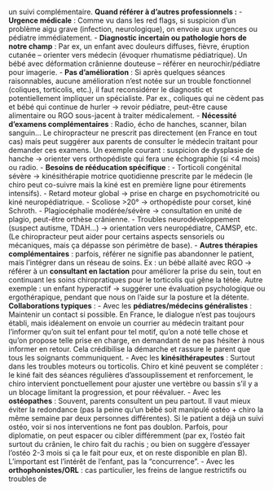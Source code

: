 un suivi complémentaire. **Quand référer à d’autres professionnels :** - **Urgence médicale** : Comme vu dans les red flags, si suspicion d’un problème aigu grave (infection, neurologique), on envoie aux urgences ou pédiatre immédiatement. - **Diagnostic incertain ou pathologie hors de notre champ** : Par ex, un enfant avec douleurs diffuses, fièvre, éruption cutanée – orienter vers médecin (évoquer rhumatisme pédiatrique). Un bébé avec déformation crânienne douteuse – référer en neurochir/pédiatre pour imagerie. - **Pas d’amélioration** : Si après quelques séances raisonnables, aucune amélioration n’est notée sur un trouble fonctionnel (coliques, torticolis, etc.), il faut reconsidérer le diagnostic et potentiellement impliquer un spécialiste. Par ex., coliques qui ne cèdent pas et bébé qui continue de hurler → revoir pédiatre, peut-être cause alimentaire ou RGO sous-jacent à traiter médicalement. - **Nécessité d’examens complémentaires** : Radio, écho de hanches, scanner, bilan sanguin… Le chiropracteur ne prescrit pas directement (en France en tout cas) mais peut suggérer aux parents de consulter le médecin traitant pour demander ces examens. Un exemple courant : suspicion de dysplasie de hanche → orienter vers orthopédiste qui fera une échographie (si <4 mois) ou radio. - **Besoins de rééducation spécifique** : - Torticoli congénital sévère -> kinésithérapie motrice quotidienne prescrite par le médecin (le chiro peut co-suivre mais la kiné est en première ligne pour étirements intensifs). - Retard moteur global -> prise en charge en psychomotricité ou kiné neuropédiatrique. - Scoliose >20° -> orthopédiste pour corset, kiné Schroth. - Plagiocéphalie modérée/sévère -> consultation en unité de plagio, peut-être orthèse crânienne. - Troubles neurodéveloppement (suspect autisme, TDAH…) -> orientation vers neuropédiatre, CAMSP, etc. (Le chiropracteur peut aider pour certains aspects sensoriels ou mécaniques, mais ça dépasse son périmètre de base). - **Autres thérapies complémentaires** : parfois, référer ne signifie pas abandonner le patient, mais l’intégrer dans un réseau de soins. Ex : un bébé allaité avec RGO → référer à un **consultant en lactation** pour améliorer la prise du sein, tout en continuant les soins chiropratiques pour le torticolis qui gêne la tétée. Autre exemple : un enfant hyperactif → suggérer une évaluation psychologique ou ergothérapique, pendant que nous on l’aide sur la posture et la détente. **Collaborations typiques** : - Avec les **pédiatres/médecins généralistes** : Maintenir un contact si possible. En France, le dialogue n’est pas toujours établi, mais idéalement on envoie un courrier au médecin traitant pour l’informer qu’on suit tel enfant pour tel motif, qu’on a noté telle chose et qu’on propose telle prise en charge, en demandant de ne pas hésiter à nous informer en retour. Cela crédibilise la démarche et rassure le parent que tous les soignants communiquent. - Avec les **kinésithérapeutes** : Surtout dans les troubles moteurs ou torticolis. Chiro et kiné peuvent se compléter : le kiné fait des séances régulières d’assouplissement et renforcement, le chiro intervient ponctuellement pour ajuster une vertèbre ou bassin s’il y a un blocage limitant la progression, et pour réévaluer. - Avec les **ostéopathes** : Souvent, parents consultent un peu partout. Il vaut mieux éviter la redondance (pas la peine qu’un bébé soit manipulé ostéo + chiro la même semaine par deux personnes différentes). Si le patient a déjà un suivi ostéo, voir si nos interventions ne font pas doublon. Parfois, pour diplomatie, on peut espacer ou cibler différemment (par ex, l’ostéo fait surtout du crânien, le chiro fait du rachis ; ou bien on suggère d’essayer l’ostéo 2-3 mois si ça le fait pour eux, et on reste disponible en plan B). L’important est l’intérêt de l’enfant, pas la “concurrence”. - Avec les **orthophonistes/ORL** : cas particulier, les freins de langue restrictifs ou troubles de